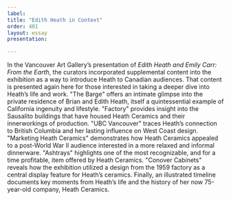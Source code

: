 ```yaml
---
label:
title: "Edith Heath in Context"
order: 401
layout: essay
presentation: 

---
```


In the Vancouver Art Gallery’s presentation of *Edith Heath and Emily Carr: From the Earth*, the curators incorporated supplemental content into the exhibition as a way to introduce Heath to Canadian audiences. That content is presented again here for those interested in taking a deeper dive into Heath’s life and work. "The Barge" offers an intimate glimpse into the private residence of Brian and Edith Heath, itself a quintessential example of California ingenuity and lifestyle. "Factory" provides insight into the Sausalito buildings that have housed Heath Ceramics and their innerworkings of production. "UBC Vancouver" traces Heath’s connection to British Columbia and her lasting influence on West Coast design. "Marketing Heath Ceramics" demonstrates how Heath Ceramics appealed to a post-World War II audience interested in a more relaxed and informal dinnerware. "Ashtrays" highlights one of the most recognizable, and for a time profitable, item offered by Heath Ceramics. "Conover Cabinets" reveals how the exhibition utilized a design from the 1959 factory as a central display feature for Heath’s ceramics. Finally, an illustrated timeline documents key moments from Heath’s life and the history of her now 75-year-old company, Heath Ceramics.
